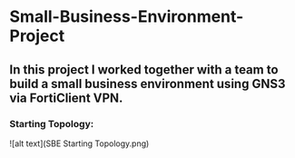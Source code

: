 # Small-Business-Environment-Project
## In this project I worked together with a team to build a small business environment using GNS3 via FortiClient VPN.
### Starting Topology:
![alt text](SBE Starting Topology.png)
